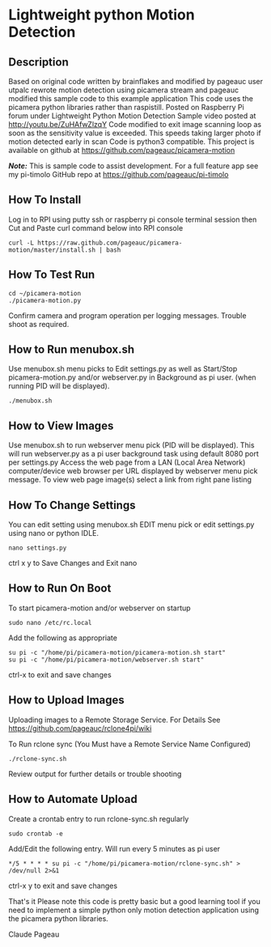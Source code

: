 #  Lightweight python Motion Detection

## Description
Based on original code written by brainflakes and modified by pageauc
user utpalc rewrote motion detection using picamera stream and pageauc
modified this sample code to this example application
This code uses the picamera python libraries rather than raspistill.
Posted on Raspberry Pi forum under Lightweight Python Motion Detection
Sample video posted at http://youtu.be/ZuHAfwZlzqY
Code modified to exit image scanning loop as soon as the sensitivity value
is exceeded. This speeds taking larger photo if motion detected early in scan
Code is python3 compatible.
This project is available on github at https://github.com/pageauc/picamera-motion

***Note:*** This is sample code to assist development. For a full feature app
see my pi-timolo GitHub repo at https://github.com/pageauc/pi-timolo

## How To Install
Log in to RPI using putty ssh or raspberry pi console terminal session
then Cut and Paste curl command below into RPI console

    curl -L https://raw.github.com/pageauc/picamera-motion/master/install.sh | bash

## How To Test Run

    cd ~/picamera-motion
    ./picamera-motion.py

Confirm camera and program operation per logging messages. Trouble shoot as required.   
    
## How to Run menubox.sh
Use menubox.sh menu picks to Edit settings.py as well as Start/Stop picamera-motion.py 
and/or webserver.py in Background as pi user. (when running PID will be displayed).

    ./menubox.sh    

## How to View Images    
Use menubox.sh to run webserver menu pick (PID will be displayed).
This will run webserver.py as a pi user background task using default 8080 port per settings.py
Access the web page from a LAN (Local Area Network) computer/device web browser per 
URL displayed by webserver menu pick message. To view web page image(s) select a link from right pane listing
    
## How To Change Settings
You can edit setting using menubox.sh EDIT menu pick or
edit settings.py using nano or python IDLE.

    nano settings.py

ctrl x y to Save Changes and Exit nano

## How to Run On Boot
To start picamera-motion and/or webserver on startup

    sudo nano /etc/rc.local

Add the following as appropriate

    su pi -c "/home/pi/picamera-motion/picamera-motion.sh start"
    su pi -c "/home/pi/picamera-motion/webserver.sh start" 

ctrl-x to exit and save changes    

## How to Upload Images
Uploading images to a Remote Storage Service. For Details
See https://github.com/pageauc/rclone4pi/wiki

To Run rclone sync (You Must have a Remote Service Name Configured)

    ./rclone-sync.sh
   
Review output for further details or trouble shooting    
    
## How to Automate Upload
Create a crontab entry to run rclone-sync.sh regularly

    sudo crontab -e
    
Add/Edit the following entry.  Will run every 5 minutes as pi user

    */5 * * * * su pi -c "/home/pi/picamera-motion/rclone-sync.sh" > /dev/null 2>&1    
 
ctrl-x y to exit and save changes 


That's it
Please note this code is pretty basic but a good learning tool if
you need to implement a simple python only motion detection application
using the picamera python libraries.

Claude Pageau
